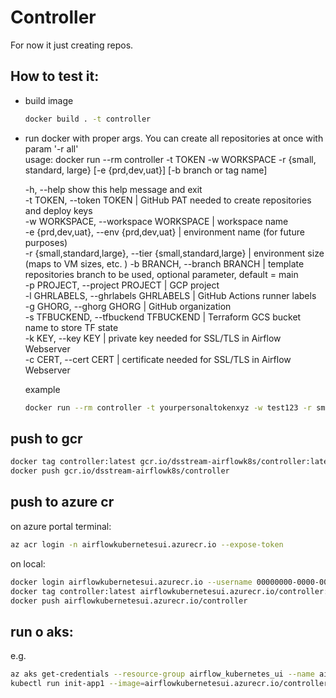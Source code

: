 # Controller

For now it just creating repos.
## How to test it:
- build image
  ```sh
  docker build . -t controller
  ```
- run docker with proper args. You can create all repositories at once with param '-r all'  
  usage: docker run --rm controller -t TOKEN -w WORKSPACE -r {small, standard, large} [-e {prd,dev,uat}] [-b branch or tag name]

  -h, --help            show this help message and exit  
  -t TOKEN, --token TOKEN | GitHub PAT needed to create repositories and deploy keys  
  -w WORKSPACE, --workspace WORKSPACE | workspace name  
  -e {prd,dev,uat}, --env {prd,dev,uat} | environment name (for future purposes)  
  -r {small,standard,large}, --tier {small,standard,large} | environment size (maps to VM sizes, etc.  )
  -b BRANCH, --branch BRANCH | template repositories branch to be used, optional parameter, default = main  
  -p PROJECT, --project PROJECT | GCP project  
  -l GHRLABELS, --ghrlabels GHRLABELS | GitHub Actions runner labels  
  -g GHORG, --ghorg GHORG | GitHub organization  
  -s TFBUCKEND, --tfbuckend TFBUCKEND | Terraform GCS bucket name to store TF state  
  -k KEY, --key KEY | private key needed for SSL/TLS in Airflow Webserver  
  -c CERT, --cert CERT | certificate needed for SSL/TLS in Airflow Webserver  

  example
  ```sh
  docker run --rm controller -t yourpersonaltokenxyz -w test123 -r small -e dev -p infra-sandbox-352609 -l gcp,airee -k key -c cert -s test-mm-terra
  ```
## push to gcr

```sh
docker tag controller:latest gcr.io/dsstream-airflowk8s/controller:latest
docker push gcr.io/dsstream-airflowk8s/controller
```

## push to azure cr

on azure portal terminal:
```sh
az acr login -n airflowkubernetesui.azurecr.io --expose-token
```
on local:
```sh
docker login airflowkubernetesui.azurecr.io --username 00000000-0000-0000-0000-000000000000 --password __generated_token__
docker tag controller:latest airflowkubernetesui.azurecr.io/controller:latest
docker push airflowkubernetesui.azurecr.io/controller
```

## run o aks:
e.g.
```sh
az aks get-credentials --resource-group airflow_kubernetes_ui --name airflow_kubernetes_ui_test
kubectl run init-app1 --image=airflowkubernetesui.azurecr.io/controller:latest --restart=Never -i --rm -- -t GH_token -w test13 -r small
```
